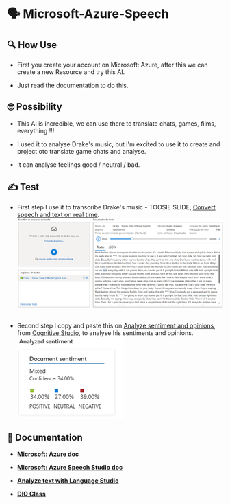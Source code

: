 # 🗣️ Microsoft-Azure-Speech

## 🔍 How Use

- First you create your account on Microsoft: Azure, after this we can create a new Resource and try this AI.

- Just read the documentation to do this.

## 🤓 Possibility

- This AI is incredible, we can use there to translate chats, games, films, everything !!!

- I used it to analyse Drake's music, but i'm excited to use it to create and project oto translate game chats and analyse.

- It can analyse feelings good / neutral / bad.

## ✍️ Test

- First step I use it to transcribe Drake's music - TOOSIE SLIDE, [Convert speech and text on real time](https://speech.microsoft.com/portal/6390c82008924983b74751f3a5ff9f27/speechtotexttool).
![alt text](input/image.png)

##

- Second step I copy and paste this on [Analyze sentiment and opinions](https://language.cognitive.azure.com/tryout/sentiment), from [Cognitive Studio](https://language.cognitive.azure.com/home), to analyse his sentiments and opinions.
![alt text](input/image01.png)


## 📖 Documentation

- [**Microsoft: Azure doc**](https://learn.microsoft.com/en-us/azure/ai-services/computer-vision/concept-ocr)

- [**Microsoft: Azure Speech Studio doc**](https://microsoftlearning.github.io/mslearn-ai-fundamentals/Instructions/Labs/09-speech.html)

- [**Analyze text with Language Studio**](https://microsoftlearning.github.io/mslearn-ai-fundamentals/Instructions/Labs/06-text-analysis.html)

- [**DIO Class**](https://web.dio.me/lab/trabalhando-com-machine-learning-na-pratica-no-azure-ml/learning/88f82571-5450-40a9-9f4d-253416f2530e)